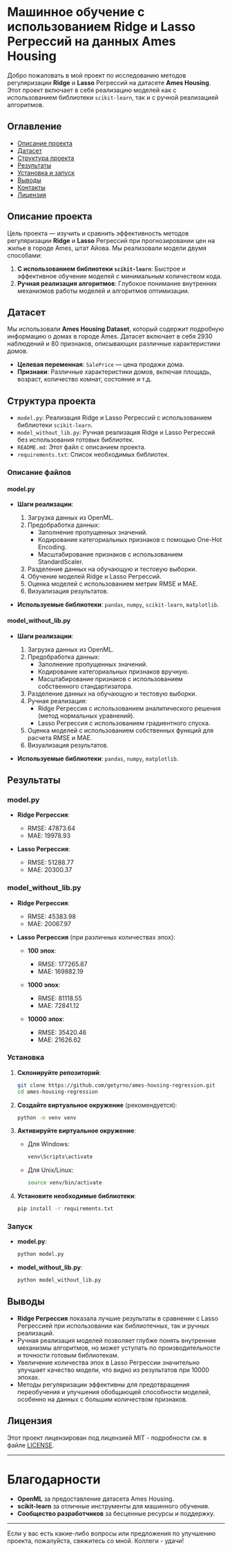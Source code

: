 # Машинное обучение с использованием Ridge и Lasso Регрессий на данных Ames Housing

Добро пожаловать в мой проект по исследованию методов регуляризации **Ridge** и **Lasso** Регрессий на датасете **Ames Housing**. Этот проект включает в себя реализацию моделей как с использованием библиотеки `scikit-learn`, так и с ручной реализацией алгоритмов.

## Оглавление

- [Описание проекта](#описание-проекта)
- [Датасет](#датасет)
- [Структура проекта](#структура-проекта)
- [Результаты](#результаты)
- [Установка и запуск](#установка-и-запуск)
- [Выводы](#выводы)
- [Контакты](#контакты)
- [Лицензия](#лицензия)

## Описание проекта

Цель проекта — изучить и сравнить эффективность методов регуляризации **Ridge** и **Lasso** Регрессий при прогнозировании цен на жилье в городе Ames, штат Айова. Мы реализовали модели двумя способами:

1. **С использованием библиотеки `scikit-learn`**: Быстрое и эффективное обучение моделей с минимальным количеством кода.
2. **Ручная реализация алгоритмов**: Глубокое понимание внутренних механизмов работы моделей и алгоритмов оптимизации.

## Датасет

Мы использовали **Ames Housing Dataset**, который содержит подробную информацию о домах в городе Ames. Датасет включает в себя 2930 наблюдений и 80 признаков, описывающих различные характеристики домов.

- **Целевая переменная**: `SalePrice` — цена продажи дома.
- **Признаки**: Различные характеристики домов, включая площадь, возраст, количество комнат, состояние и т.д.

## Структура проекта

- `model.py`: Реализация Ridge и Lasso Регрессий с использованием библиотеки `scikit-learn`.
- `model_without_lib.py`: Ручная реализация Ridge и Lasso Регрессий без использования готовых библиотек.
- `README.md`: Этот файл с описанием проекта.
- `requirements.txt`: Список необходимых библиотек.

### Описание файлов

#### model.py

- **Шаги реализации**:
  1. Загрузка данных из OpenML.
  2. Предобработка данных:
     - Заполнение пропущенных значений.
     - Кодирование категориальных признаков с помощью One-Hot Encoding.
     - Масштабирование признаков с использованием StandardScaler.
  3. Разделение данных на обучающую и тестовую выборки.
  4. Обучение моделей Ridge и Lasso Регрессий.
  5. Оценка моделей с использованием метрик RMSE и MAE.
  6. Визуализация результатов.

- **Используемые библиотеки**: `pandas`, `numpy`, `scikit-learn`, `matplotlib`.

#### model_without_lib.py

- **Шаги реализации**:
  1. Загрузка данных из OpenML.
  2. Предобработка данных:
     - Заполнение пропущенных значений.
     - Кодирование категориальных признаков вручную.
     - Масштабирование признаков с использованием собственного стандартизатора.
  3. Разделение данных на обучающую и тестовую выборки.
  4. Ручная реализация:
     - Ridge Регрессия с использованием аналитического решения (метод нормальных уравнений).
     - Lasso Регрессия с использованием градиентного спуска.
  5. Оценка моделей с использованием собственных функций для расчета RMSE и MAE.
  6. Визуализация результатов.

- **Используемые библиотеки**: `pandas`, `numpy`, `matplotlib`.

## Результаты

### model.py

- **Ridge Регрессия**:
  - RMSE: 47873.64
  - MAE: 19978.93

- **Lasso Регрессия**:
  - RMSE: 51288.77
  - MAE: 20300.37

### model_without_lib.py

- **Ridge Регрессия**:
  - RMSE: 45383.98
  - MAE: 20067.97

- **Lasso Регрессия** (при различных количествах эпох):

  - **100 эпох**:
    - RMSE: 177265.87
    - MAE: 169882.19

  - **1000 эпох**:
    - RMSE: 81118.55
    - MAE: 72841.12

  - **10000 эпох**:
    - RMSE: 35420.46
    - MAE: 21626.62

### Установка

1. **Склонируйте репозиторий**:

   ```bash
   git clone https://github.com/getyrno/ames-housing-regression.git
   cd ames-housing-regression
   ```

2. **Создайте виртуальное окружение** (рекомендуется):

   ```bash
   python -m venv venv
   ```

3. **Активируйте виртуальное окружение**:

   - Для Windows:

     ```bash
     venv\Scripts\activate
     ```

   - Для Unix/Linux:

     ```bash
     source venv/bin/activate
     ```

4. **Установите необходимые библиотеки**:

   ```bash
   pip install -r requirements.txt
   ```

### Запуск

- **model.py**:

  ```bash
  python model.py
  ```

- **model_without_lib.py**:

  ```bash
  python model_without_lib.py
  ```

## Выводы

- **Ridge Регрессия** показала лучшие результаты в сравнении с Lasso Регрессией при использовании как библиотечных, так и ручных реализаций.
- Ручная реализация моделей позволяет глубже понять внутренние механизмы алгоритмов, но может уступать по производительности и точности готовым библиотекам.
- Увеличение количества эпох в Lasso Регрессии значительно улучшает качество модели, что видно из результатов при 10000 эпохах.
- Методы регуляризации эффективны для предотвращения переобучения и улучшения обобщающей способности моделей, особенно на данных с большим количеством признаков.

## Лицензия

Этот проект лицензирован под лицензией MIT - подробности см. в файле [LICENSE](LICENSE).

---

# Благодарности

- **OpenML** за предоставление датасета Ames Housing.
- **scikit-learn** за отличные инструменты для машинного обучения.
- **Сообщество разработчиков** за бесценные ресурсы и поддержку.

---

Если у вас есть какие-либо вопросы или предложения по улучшению проекта, пожалуйста, свяжитесь со мной. Коллеги - удачи!